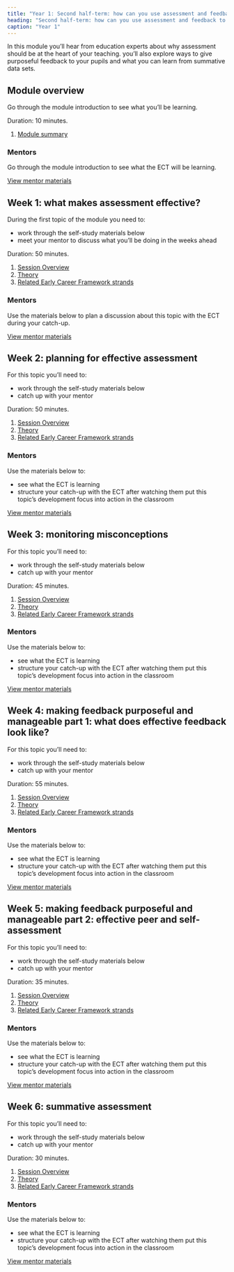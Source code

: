 ```yaml
---
title: "Year 1: Second half-term: how can you use assessment and feedback to greatest effect?"
heading: "Second half-term: how can you use assessment and feedback to greatest effect?"
caption: "Year 1"
---
```


In this module you’ll hear from education experts about why assessment should be at the heart of your teaching. you’ll also explore ways to give purposeful feedback to your pupils and what you can learn from summative data sets.

## Module overview

Go through the module introduction to see what you’ll be learning.

Duration: 10 minutes.

1. [Module summary](/teach-first/year-1-how-can-you-use-assessment-and-feedback-to-greatest-effect/intro-ect-module-summary)

### Mentors

Go through the module introduction to see what the ECT will be learning.

[View mentor materials](/teach-first/year-1-how-can-you-use-assessment-and-feedback-to-greatest-effect/spring-week-0-mentor-materials)

## Week 1: what makes assessment effective?

During the first topic of the module you need to:

- work through the self-study materials below
- meet your mentor to discuss what you’ll be doing in the weeks ahead

Duration: 50 minutes.

1. [Session Overview](/teach-first/year-1-how-can-you-use-assessment-and-feedback-to-greatest-effect/spring-week-1-ect-session-overview)
2. [Theory](/teach-first/year-1-how-can-you-use-assessment-and-feedback-to-greatest-effect/spring-week-1-ect-theory)
3. [Related Early Career Framework strands](/teach-first/year-1-how-can-you-use-assessment-and-feedback-to-greatest-effect/spring-week-1-ect-related-early-career-framework-strands)

### Mentors

Use the materials below to plan a discussion about this topic with the ECT during your catch-up.

[View mentor materials](/teach-first/year-1-how-can-you-use-assessment-and-feedback-to-greatest-effect/spring-week-1-mentor-materials)

## Week 2: planning for effective assessment

For this topic you’ll need to:

- work through the self-study materials below
- catch up with your mentor

Duration: 50 minutes.

1. [Session Overview](/teach-first/year-1-how-can-you-use-assessment-and-feedback-to-greatest-effect/spring-week-2-ect-session-overview)
2. [Theory](/teach-first/year-1-how-can-you-use-assessment-and-feedback-to-greatest-effect/spring-week-2-ect-theory)
3. [Related Early Career Framework strands](/teach-first/year-1-how-can-you-use-assessment-and-feedback-to-greatest-effect/spring-week-2-ect-related-early-career-framework-strands)

### Mentors

Use the materials below to:

- see what the ECT is learning
- structure your catch-up with the ECT after watching them put this topic’s development focus into action in the classroom

[View mentor materials](/teach-first/year-1-how-can-you-use-assessment-and-feedback-to-greatest-effect/spring-week-2-mentor-materials)

## Week 3: monitoring misconceptions

For this topic you’ll need to:

- work through the self-study materials below
- catch up with your mentor

Duration: 45 minutes.

1. [Session Overview](/teach-first/year-1-how-can-you-use-assessment-and-feedback-to-greatest-effect/spring-week-3-ect-session-overview)
2. [Theory](/teach-first/year-1-how-can-you-use-assessment-and-feedback-to-greatest-effect/spring-week-3-ect-theory)
3. [Related Early Career Framework strands](/teach-first/year-1-how-can-you-use-assessment-and-feedback-to-greatest-effect/spring-week-3-ect-related-early-career-framework-strands)

### Mentors

Use the materials below to:

- see what the ECT is learning
- structure your catch-up with the ECT after watching them put this topic’s development focus into action in the classroom

[View mentor materials](/teach-first/year-1-how-can-you-use-assessment-and-feedback-to-greatest-effect/spring-week-3-mentor-materials)

## Week 4: making feedback purposeful and manageable part 1: what does effective feedback look like?

For this topic you’ll need to:

- work through the self-study materials below
- catch up with your mentor

Duration: 55 minutes.

1. [Session Overview](/teach-first/year-1-how-can-you-use-assessment-and-feedback-to-greatest-effect/spring-week-4-ect-session-overview)
2. [Theory](/teach-first/year-1-how-can-you-use-assessment-and-feedback-to-greatest-effect/spring-week-4-ect-theory)
3. [Related Early Career Framework strands](/teach-first/year-1-how-can-you-use-assessment-and-feedback-to-greatest-effect/spring-week-4-ect-related-early-career-framework-strands)

### Mentors

Use the materials below to:

- see what the ECT is learning
- structure your catch-up with the ECT after watching them put this topic’s development focus into action in the classroom

[View mentor materials](/teach-first/year-1-how-can-you-use-assessment-and-feedback-to-greatest-effect/spring-week-4-mentor-materials)

## Week 5: making feedback purposeful and manageable part 2: effective peer and self-assessment

For this topic you’ll need to:

- work through the self-study materials below
- catch up with your mentor

Duration: 35 minutes.

1. [Session Overview](/teach-first/year-1-how-can-you-use-assessment-and-feedback-to-greatest-effect/spring-week-5-ect-session-overview)
2. [Theory](/teach-first/year-1-how-can-you-use-assessment-and-feedback-to-greatest-effect/spring-week-5-ect-theory)
3. [Related Early Career Framework strands](/teach-first/year-1-how-can-you-use-assessment-and-feedback-to-greatest-effect/spring-week-5-ect-related-early-career-framework-strands)

### Mentors

Use the materials below to:

- see what the ECT is learning
- structure your catch-up with the ECT after watching them put this topic’s development focus into action in the classroom

[View mentor materials](/teach-first/year-1-how-can-you-use-assessment-and-feedback-to-greatest-effect/spring-week-5-mentor-materials)

## Week 6: summative assessment

For this topic you’ll need to:

- work through the self-study materials below
- catch up with your mentor

Duration: 30 minutes.

1. [Session Overview](/teach-first/year-1-how-can-you-use-assessment-and-feedback-to-greatest-effect/spring-week-6-ect-session-overview)
2. [Theory](/teach-first/year-1-how-can-you-use-assessment-and-feedback-to-greatest-effect/spring-week-6-ect-theory)
3. [Related Early Career Framework strands](/teach-first/year-1-how-can-you-use-assessment-and-feedback-to-greatest-effect/spring-week-6-ect-related-early-career-framework-strands)

### Mentors

Use the materials below to:

- see what the ECT is learning
- structure your catch-up with the ECT after watching them put this topic’s development focus into action in the classroom

[View mentor materials](/teach-first/year-1-how-can-you-use-assessment-and-feedback-to-greatest-effect/spring-week-6-mentor-materials)
